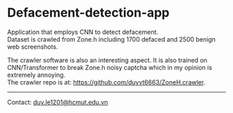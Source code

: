 # Defacement-detection-app  
Application that employs CNN to detect defacement.  
Dataset is crawled from Zone.h including 1700 defaced and 2500 benign web screenshots.  

The crawler software is also an interesting aspect. It is also trained on CNN/Transformer to break Zone.h noisy captcha which in my opinion is extremely annoying.  
The crawler repo is at: https://github.com/duyvt6663/ZoneH.crawler.

---
Contact: duy.le1201@hcmut.edu.vn
